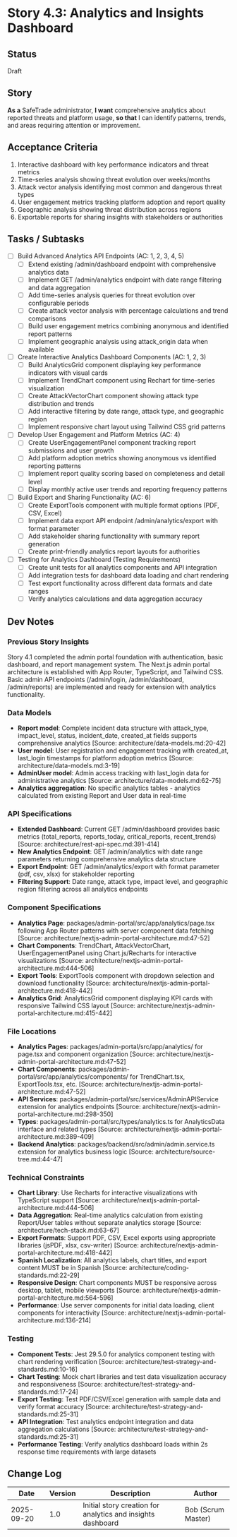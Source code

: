 # Story 4.3: Analytics and Insights Dashboard

## Status
Draft

## Story
**As a** SafeTrade administrator,
**I want** comprehensive analytics about reported threats and platform usage,
**so that** I can identify patterns, trends, and areas requiring attention or improvement.

## Acceptance Criteria
1. Interactive dashboard with key performance indicators and threat metrics
2. Time-series analysis showing threat evolution over weeks/months
3. Attack vector analysis identifying most common and dangerous threat types
4. User engagement metrics tracking platform adoption and report quality
5. Geographic analysis showing threat distribution across regions
6. Exportable reports for sharing insights with stakeholders or authorities

## Tasks / Subtasks
- [ ] Build Advanced Analytics API Endpoints (AC: 1, 2, 3, 4, 5)
  - [ ] Extend existing /admin/dashboard endpoint with comprehensive analytics data
  - [ ] Implement GET /admin/analytics endpoint with date range filtering and data aggregation
  - [ ] Add time-series analysis queries for threat evolution over configurable periods
  - [ ] Create attack vector analysis with percentage calculations and trend comparisons
  - [ ] Build user engagement metrics combining anonymous and identified report patterns
  - [ ] Implement geographic analysis using attack_origin data when available
- [ ] Create Interactive Analytics Dashboard Components (AC: 1, 2, 3)
  - [ ] Build AnalyticsGrid component displaying key performance indicators with visual cards
  - [ ] Implement TrendChart component using Rechart for time-series visualization
  - [ ] Create AttackVectorChart component showing attack type distribution and trends
  - [ ] Add interactive filtering by date range, attack type, and geographic region
  - [ ] Implement responsive chart layout using Tailwind CSS grid patterns
- [ ] Develop User Engagement and Platform Metrics (AC: 4)
  - [ ] Create UserEngagementPanel component tracking report submissions and user growth
  - [ ] Add platform adoption metrics showing anonymous vs identified reporting patterns
  - [ ] Implement report quality scoring based on completeness and detail level
  - [ ] Display monthly active user trends and reporting frequency patterns
- [ ] Build Export and Sharing Functionality (AC: 6)
  - [ ] Create ExportTools component with multiple format options (PDF, CSV, Excel)
  - [ ] Implement data export API endpoint /admin/analytics/export with format parameter
  - [ ] Add stakeholder sharing functionality with summary report generation
  - [ ] Create print-friendly analytics report layouts for authorities
- [ ] Testing for Analytics Dashboard (Testing Requirements)
  - [ ] Create unit tests for all analytics components and API integration
  - [ ] Add integration tests for dashboard data loading and chart rendering
  - [ ] Test export functionality across different data formats and date ranges
  - [ ] Verify analytics calculations and data aggregation accuracy

## Dev Notes

### Previous Story Insights
Story 4.1 completed the admin portal foundation with authentication, basic dashboard, and report management system. The Next.js admin portal architecture is established with App Router, TypeScript, and Tailwind CSS. Basic admin API endpoints (/admin/login, /admin/dashboard, /admin/reports) are implemented and ready for extension with analytics functionality.

### Data Models
- **Report model**: Complete incident data structure with attack_type, impact_level, status, incident_date, created_at fields supports comprehensive analytics [Source: architecture/data-models.md:20-42]
- **User model**: User registration and engagement tracking with created_at, last_login timestamps for platform adoption metrics [Source: architecture/data-models.md:3-19]
- **AdminUser model**: Admin access tracking with last_login data for administrative analytics [Source: architecture/data-models.md:62-75]
- **Analytics aggregation**: No specific analytics tables - analytics calculated from existing Report and User data in real-time

### API Specifications
- **Extended Dashboard**: Current GET /admin/dashboard provides basic metrics (total_reports, reports_today, critical_reports, recent_trends) [Source: architecture/rest-api-spec.md:391-414]
- **New Analytics Endpoint**: GET /admin/analytics with date range parameters returning comprehensive analytics data structure
- **Export Endpoint**: GET /admin/analytics/export with format parameter (pdf, csv, xlsx) for stakeholder reporting
- **Filtering Support**: Date range, attack type, impact level, and geographic region filtering across all analytics endpoints

### Component Specifications
- **Analytics Page**: packages/admin-portal/src/app/analytics/page.tsx following App Router patterns with server component data fetching [Source: architecture/nextjs-admin-portal-architecture.md:47-52]
- **Chart Components**: TrendChart, AttackVectorChart, UserEngagementPanel using Chart.js/Recharts for interactive visualizations [Source: architecture/nextjs-admin-portal-architecture.md:444-506]
- **Export Tools**: ExportTools component with dropdown selection and download functionality [Source: architecture/nextjs-admin-portal-architecture.md:418-442]
- **Analytics Grid**: AnalyticsGrid component displaying KPI cards with responsive Tailwind CSS layout [Source: architecture/nextjs-admin-portal-architecture.md:415-442]

### File Locations
- **Analytics Pages**: packages/admin-portal/src/app/analytics/ for page.tsx and component organization [Source: architecture/nextjs-admin-portal-architecture.md:47-52]
- **Chart Components**: packages/admin-portal/src/app/analytics/components/ for TrendChart.tsx, ExportTools.tsx, etc. [Source: architecture/nextjs-admin-portal-architecture.md:47-52]
- **API Services**: packages/admin-portal/src/services/AdminAPIService extension for analytics endpoints [Source: architecture/nextjs-admin-portal-architecture.md:298-350]
- **Types**: packages/admin-portal/src/types/analytics.ts for AnalyticsData interface and related types [Source: architecture/nextjs-admin-portal-architecture.md:389-409]
- **Backend Analytics**: packages/backend/src/admin/admin.service.ts extension for analytics business logic [Source: architecture/source-tree.md:44-47]

### Technical Constraints
- **Chart Library**: Use Recharts for interactive visualizations with TypeScript support [Source: architecture/nextjs-admin-portal-architecture.md:444-506]
- **Data Aggregation**: Real-time analytics calculation from existing Report/User tables without separate analytics storage [Source: architecture/tech-stack.md:63-67]
- **Export Formats**: Support PDF, CSV, Excel exports using appropriate libraries (jsPDF, xlsx, csv-writer) [Source: architecture/nextjs-admin-portal-architecture.md:418-442]
- **Spanish Localization**: All analytics labels, chart titles, and export content MUST be in Spanish [Source: architecture/coding-standards.md:22-29]
- **Responsive Design**: Chart components MUST be responsive across desktop, tablet, mobile viewports [Source: architecture/nextjs-admin-portal-architecture.md:564-596]
- **Performance**: Use server components for initial data loading, client components for interactivity [Source: architecture/nextjs-admin-portal-architecture.md:136-214]

### Testing
- **Component Tests**: Jest 29.5.0 for analytics component testing with chart rendering verification [Source: architecture/test-strategy-and-standards.md:10-16]
- **Chart Testing**: Mock chart libraries and test data visualization accuracy and responsiveness [Source: architecture/test-strategy-and-standards.md:17-24]
- **Export Testing**: Test PDF/CSV/Excel generation with sample data and verify format accuracy [Source: architecture/test-strategy-and-standards.md:25-31]
- **API Integration**: Test analytics endpoint integration and data aggregation calculations [Source: architecture/test-strategy-and-standards.md:25-31]
- **Performance Testing**: Verify analytics dashboard loads within 2s response time requirements with large datasets

## Change Log
| Date | Version | Description | Author |
|------|---------|-------------|--------|
| 2025-09-20 | 1.0 | Initial story creation for analytics and insights dashboard | Bob (Scrum Master) |